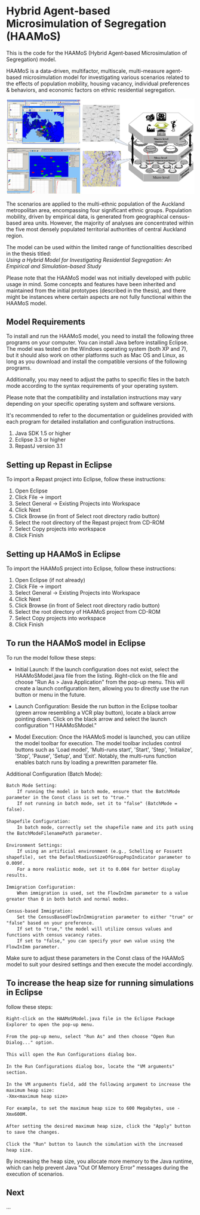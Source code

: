 # Hybrid Agent‐based Microsimulation of Segregation (HAAMoS)

This is the code for the HAAMoS (Hybrid Agent‐based Microsimulation of Segregation) model.

HAAMoS is a data-driven, multifactor, multiscale, multi-measure agent-based microsimulation model for investigating various scenarios related to the effects of population mobility, housing vacancy, individual preferences & behaviors, and economic factors on ethnic residential segregation.

![HAAMoS Hybrid Model](./Images/HAAMoS.png)

The scenarios are applied to the multi-ethnic population of the Auckland metropolitan area, encompassing four significant ethnic groups. Population mobility, driven by empirical data, is generated from geographical census-based area units. However, the majority of analyses are concentrated within the five most densely populated territorial authorities of central Auckland region.

The model can be used within the limited range of functionalities described in the thesis titled:  
*Using a Hybrid Model for Investigating Residential Segregation: An Empirical and Simulation-based Study*

Please note that the HAAMoS model was not initially developed with public usage in mind. Some concepts and features have been inherited and maintained from the initial prototypes (described in the thesis), and there might be instances where certain aspects are not fully functional within the HAAMoS model.

## Model Requirements

To install and run the HAAMoS model, you need to install the following three programs on your computer. 
You can install Java before installing Eclipse. 
The model was tested on the Windows operating system (both XP and 7), but it should also work on other platforms such as Mac OS and Linux, as long as you download and install the compatible versions of the following programs. 

Additionally, you may need to adjust the paths to specific files in the batch mode according to the syntax requirements of your operating system.

Please note that the compatibility and installation instructions may vary depending on your specific operating system and software versions. 

It's recommended to refer to the documentation or guidelines provided with each program for detailed installation and configuration instructions.

1)	Java SDK 1.5 or higher
2)	Eclipse 3.3 or higher
3)	RepastJ version 3.1

## Setting up Repast in Eclipse

To import a Repast project into Eclipse, follow these instructions:

1.	Open Eclipse
2.	Click File -> import 
3.	Select General -> Existing Projects into Workspace
4.	Click Next
5.	Click Browse (in front of Select root directory radio button) 
6.	Select the root directory of the Repast project from CD-ROM
7.	Select Copy projects into workspace 
8.	Click Finish

## Setting up HAAMoS in Eclipse

To import the HAAMoS project into Eclipse, follow these instructions:

1.	Open Eclipse (if not already)
2.	Click File -> import 
3.	Select General -> Existing Projects into Workspace
4.	Click Next
5.	Click Browse (in front of Select root directory radio button) 
6.	Select the root directory of HAAMoS project from CD-ROM
7.	Select Copy projects into workspace 
8.	Click Finish

## To run the HAAMoS model in Eclipse

To run the model follow these steps:

- Initial Launch:
    If the launch configuration does not exist, select the HAAMoSModel.java file from the listing.
    Right-click on the file and choose "Run As > Java Application" from the pop-up menu.
    This will create a launch configuration item, allowing you to directly use the run button or menu in the future.

- Launch Configuration:
    Beside the run button in the Eclipse toolbar (green arrow resembling a VCR play button), locate a black arrow pointing down.
    Click on the black arrow and select the launch configuration "1 HAAMoSModel."

- Model Execution:
    Once the HAAMoS model is launched, you can utilize the model toolbar for execution.
    The model toolbar includes control buttons such as 'Load model', 'Multi-runs start', 'Start', 'Step', 'Initialize', 'Stop', 'Pause', 'Setup', and 'Exit'.
    Notably, the multi-runs function enables batch runs by loading a prewritten parameter file.

Additional Configuration (Batch Mode):

    Batch Mode Setting:
        If running the model in batch mode, ensure that the BatchMode parameter in the Const class is set to "true."
        If not running in batch mode, set it to "false" (BatchMode = false).

    Shapefile Configuration:
        In batch mode, correctly set the shapefile name and its path using the BatchModeFilenamePath parameter.

    Environment Settings:
        If using an artificial environment (e.g., Schelling or Fossett shapefile), set the DefaultRadiusSizeOfGroupPopIndicator parameter to 0.009f.
        For a more realistic mode, set it to 0.004 for better display results.

    Immigration Configuration:
        When immigration is used, set the FlowInImm parameter to a value greater than 0 in both batch and normal modes.

    Census-based Immigration:
        Set the CensusBasedFlowInImmigration parameter to either "true" or "false" based on your preference.
        If set to "true," the model will utilize census values and functions with census vacancy rates.
        If set to "false," you can specify your own value using the FlowInImm parameter.

Make sure to adjust these parameters in the Const class of the HAAMoS model to suit your desired settings and then execute the model accordingly.

## To increase the heap size for running simulations in Eclipse

follow these steps:

    Right-click on the HAAMoSModel.java file in the Eclipse Package Explorer to open the pop-up menu.

    From the pop-up menu, select "Run As" and then choose "Open Run Dialog..." option.

    This will open the Run Configurations dialog box.

    In the Run Configurations dialog box, locate the "VM arguments" section.

    In the VM arguments field, add the following argument to increase the maximum heap size:
    -Xmx<maximum heap size>

    For example, to set the maximum heap size to 600 Megabytes, use -Xmx600M.

    After setting the desired maximum heap size, click the "Apply" button to save the changes.

    Click the "Run" button to launch the simulation with the increased heap size.

By increasing the heap size, you allocate more memory to the Java runtime, which can help prevent Java "Out Of Memory Error" messages during the execution of scenarios.



## Next
...
